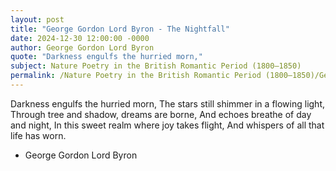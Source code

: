 ```yaml
---
layout: post
title: "George Gordon Lord Byron - The Nightfall"
date: 2024-12-30 12:00:00 -0000
author: George Gordon Lord Byron
quote: "Darkness engulfs the hurried morn,"
subject: Nature Poetry in the British Romantic Period (1800–1850)
permalink: /Nature Poetry in the British Romantic Period (1800–1850)/George Gordon Lord Byron/George Gordon Lord Byron - The Nightfall
---
```


Darkness engulfs the hurried morn,
The stars still shimmer in a flowing light,
Through tree and shadow, dreams are borne,
And echoes breathe of day and night,
In this sweet realm where joy takes flight,
And whispers of all that life has worn.

- George Gordon Lord Byron
